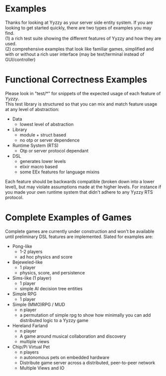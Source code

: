 # Examples
Thanks for looking at Yyzzy as your server side entity system. If you are looking to get started quickly, there are two types of examples you may find.  
(1) a rich test suite showing the different features of Yyzzy and how they are used.  
(2) comprehensive examples that look like familiar games, simplified and with or without a rich user interface (may be text/terminal instead of GUI/controller)
# Functional Correctness Examples
Please look in "test/\*" for snippets of the expected usage of each feature of _Yyzzy_.  
This test library is structured so that you can mix and match feature usage at any level of abstraction:
- Data
  - lowest level of abstraction
- Library
  - module + struct based
  - no otp or server dependence
- Runtime System (RTS)
  - Otp or server protocol dependant
- DSL
  - generates lower levels
  - elixir macro based
  - some EEx features for language mixins

Each feature should be backwards compatible (broken down into a lower level), but may violate assumptions made at the higher levels. For instance if you made your own runtime system that didn't adhere to any Yyzzy RTS protocol.

# Complete Examples of Games

Complete games are currently under construction and won't be available until preliminary DSL features are implemented. Slated for examples are:
- Pong-like
  - 1-2 players
  - ad hoc physics and score
- Bejeweled-like
  - 1 player
  - physics, score, and persistence
- Sims-like (1 player)
  - 1 player
  - simple AI decision tree entities
- Simple RPG
  - 1 player
- Simple (MMO)RPG / MUD
  - n player
  - a permutation of simple rpg to show how minimally you can add distributed logic to a Yyzzy game
- Hereland Farland
  - n player
  - A game around musical collaboration and discovery
  - multiple views
- Chip/Pi Virtual Pet
  - n players
  - n autonomous pets on embedded hardware
  - Distribute game server across a distributed, peer-to-peer network
  - Multiple Views and IO
